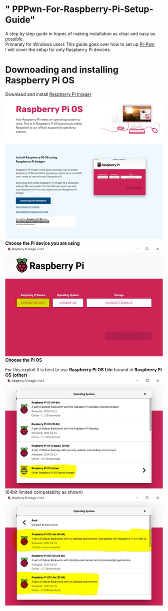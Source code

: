 # " PPPwn-For-Raspberry-Pi-Setup-Guide"  
A step by step guide in hopes of making installation as clear and easy as possible.  
Primaraly for Windows users 
This guide goes over how to set up [PI-Pwn](https://github.com/stooged/PI-Pwn?tab=readme-ov-file#pi-pwn)  
I will cover the setup for only Raspberry Pi devices.  
# Downoading and installing Raspberry Pi OS  
Downlaod and install [Raspberry Pi Imager](https://www.raspberrypi.com/software/)  
![-](1.JPG)   
**Choose the Pi device you are using**  
![-](2.JPG)  
**Choose the Pi OS**
  
For this exploit it is best to use **Raspberry Pi OS Lite** foound in **Raspberry Pi OS (other)**  
![-](3.JPG)  
(64bit limited compatablity as shown)
![-](4.JPG)  

